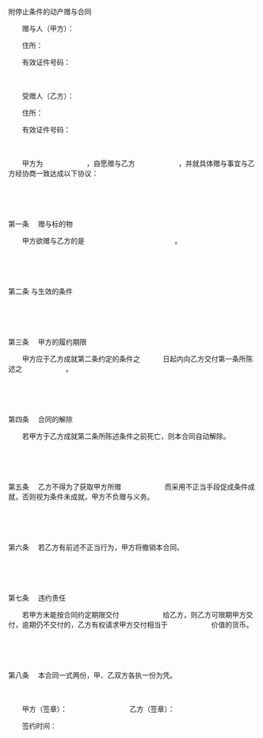 



附停止条件的动产赠与合同



 

　　赠与人（甲方）：

　　住所：

　　有效证件号码：　　

　　

　　受赠人（乙方）：

　　住所：

　　有效证件号码：　　

　　

　　甲方为　　　　　　 ，自愿赠与乙方　　　　　　 ，并就具体赠与事宜与乙方经协商一致达成以下协议：

　　

　　

第一条
　赠与标的物

　　甲方欲赠与乙方的是　　　　　　　　　　　　　。

　　

　　

第二条
 与生效的条件

　　

　　

第三条
　甲方的履约期限

　　甲方应于乙方成就第二条约定的条件之　　　 日起内向乙方交付第一条所陈述之　　　　　　 。

　　

　　

第四条
　合同的解除

　　若甲方于乙方成就第二条所陈述条件之前死亡，则本合同自动解除。

　　

　　

第五条
　乙方不得为了获取甲方所赠　　　　　　 而采用不正当手段促成条件成就，否则视为条件未成就，甲方不负赠与义务。

　　

　　

第六条
　若乙方有前述不正当行为，甲方将撤销本合同。

　　

　　

第七条
　违约责任

　　若甲方未能按合同约定期限交付　　　　　　 给乙方，则乙方可限期甲方交付，逾期仍不交付的，乙方有权请求甲方交付相当于　　　　　　 价值的货币。 

　　

　　

第八条
　本合同一式两份，甲、乙双方各执一份为凭。　　

　　

　　甲方（签章）：　　　　　　　　　乙方（签章）：

　　签约时间：